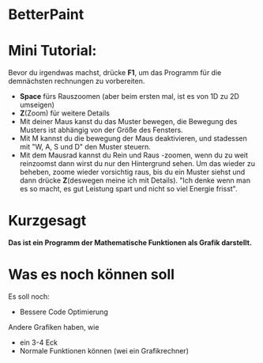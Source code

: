 # BetterPaint



# Mini Tutorial:

Bevor du irgendwas machst, drücke **F1**, um das Programm für die demnächsten rechnungen zu vorbereiten.

*  **Space** fürs Rauszoomen (aber beim ersten mal, ist es von 1D zu 2D umseigen)
*  **Z**(Zoom) für weitere Details
*  Mit deiner Maus kanst du das Muster bewegen, die Bewegung des Musters ist abhängig von der Größe des Fensters.
*  Mit M kannst du die bewegung der Maus deaktivieren, und stadessen mit "W, A, S und D" den Muster steuern.
*  Mit dem Mausrad kannst du Rein und Raus -zoomen, wenn du zu weit reinzoomst dann wirst du nur den Hintergrund sehen.
   Um das wieder zu beheben, zoome wieder vorsichtig raus, bis du ein Muster siehst und dann drücke **Z**(deswegen meine ich mit Details).
   "Ich denke wenn man es so macht, es gut Leistung spart und nicht so viel Energie frisst".




# Kurzgesagt
**Das ist ein Programm der Mathematische Funktionen als Grafik darstellt.**


# Was es noch können soll
Es soll noch:

*  Bessere Code Optimierung

Andere Grafiken haben, wie
  *  ein 3-4 Eck
  *  Normale Funktionen können (wei ein Grafikrechner)
